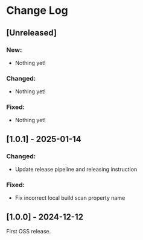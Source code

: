 # Change Log

## [Unreleased]

### New:
- Nothing yet!

### Changed:
- Nothing yet!

### Fixed:
- Nothing yet!

## [1.0.1] - 2025-01-14

### Changed: 
- Update release pipeline and releasing instruction

### Fixed:
- Fix incorrect local build scan property name

## [1.0.0] - 2024-12-12

First OSS release.
